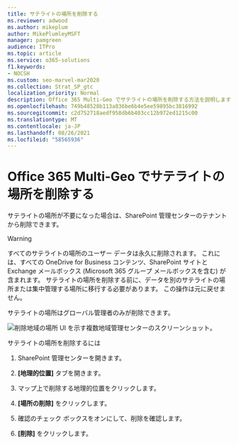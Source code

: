 ```yaml
---
title: サテライトの場所を削除する
ms.reviewer: adwood
ms.author: mikeplum
author: MikePlumleyMSFT
manager: pamgreen
audience: ITPro
ms.topic: article
ms.service: o365-solutions
f1.keywords:
- NOCSH
ms.custom: seo-marvel-mar2020
ms.collection: Strat_SP_gtc
localization_priority: Normal
description: Office 365 Multi-Geo でサテライトの場所を削除する方法を説明します。 サテライトの場所を削除すると、すべてのユーザー データも完全に削除されます。
ms.openlocfilehash: 749b48528b113a836be6b4e5ee59895bc3816992
ms.sourcegitcommit: c2d752718aedf958db6b403cc12b972ed1215c00
ms.translationtype: MT
ms.contentlocale: ja-JP
ms.lasthandoff: 08/26/2021
ms.locfileid: "58565936"
---
```

# <a name="delete-a-satellite-location-in-microsoft-365-multi-geo"></a>Office 365 Multi-Geo でサテライトの場所を削除する

サテライトの場所が不要になった場合は、SharePoint 管理センターのテナントから削除できます。

> [!WARNING]
> すべてのサテライトの場所のユーザー データは永久に削除されます。 これには、すべての OneDrive for Business コンテンツ、SharePoint サイトと Exchange メールボックス (Microsoft 365 グループ メールボックスを含む) が含まれます。 サテライトの場所を削除する前に、データを別のサテライトの場所または集中管理する場所に移行する必要があります。 この操作は元に戻せません。

サテライトの場所はグローバル管理者のみが削除できます。

![削除地域の場所 UI を示す複数地域管理センターのスクリーンショット。](../media/multi-geo-delete-satellite-location.png)

サテライトの場所を削除するには

1. SharePoint 管理センターを開きます。

2. **[地理的位置]** タブを開きます。

3. マップ上で削除する地理的位置をクリックします。

4. **[場所の削除]** をクリックします。

5. 確認のチェック ボックスをオンにして、削除を確認します。

6. **[削除]** をクリックします。
